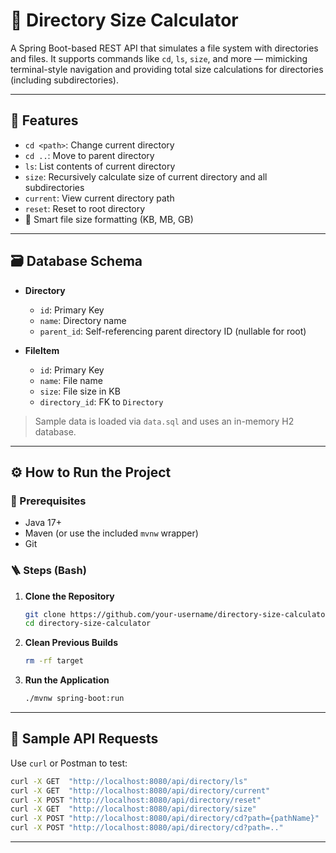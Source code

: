 # 📂 Directory Size Calculator

A Spring Boot-based REST API that simulates a file system with directories and files. It supports commands like `cd`, `ls`, `size`, and more — mimicking terminal-style navigation and providing total size calculations for directories (including subdirectories).

---

## 🚀 Features

- `cd <path>`: Change current directory
- `cd ..`: Move to parent directory
- `ls`: List contents of current directory
- `size`: Recursively calculate size of current directory and all subdirectories
- `current`: View current directory path
- `reset`: Reset to root directory
- 📐 Smart file size formatting (KB, MB, GB)

---

## 🗃️ Database Schema

- **Directory**
  - `id`: Primary Key
  - `name`: Directory name
  - `parent_id`: Self-referencing parent directory ID (nullable for root)

- **FileItem**
  - `id`: Primary Key
  - `name`: File name
  - `size`: File size in KB
  - `directory_id`: FK to `Directory`

> Sample data is loaded via `data.sql` and uses an in-memory H2 database.

---

## ⚙️ How to Run the Project

### 🧾 Prerequisites

- Java 17+
- Maven (or use the included `mvnw` wrapper)
- Git

### 🪜 Steps (Bash)

1. **Clone the Repository**
   ```bash
   git clone https://github.com/your-username/directory-size-calculator.git
   cd directory-size-calculator
   ```

2. **Clean Previous Builds**
   ```bash
   rm -rf target
   ```

3. **Run the Application**
   ```bash
   ./mvnw spring-boot:run
   ```

---

## 🧪 Sample API Requests

Use `curl` or Postman to test:

```bash
curl -X GET  "http://localhost:8080/api/directory/ls"
curl -X GET  "http://localhost:8080/api/directory/current"
curl -X POST "http://localhost:8080/api/directory/reset"
curl -X GET  "http://localhost:8080/api/directory/size"
curl -X POST "http://localhost:8080/api/directory/cd?path={pathName}"
curl -X POST "http://localhost:8080/api/directory/cd?path=.."
```

---